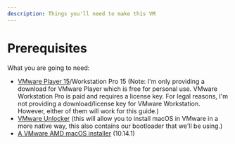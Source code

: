 ```yaml
---
description: Things you'll need to make this VM
---
```


# Prerequisites

What you are going to need:

* [VMware Player 15](https://www.vmware.com/au/products/workstation-player/workstation-player-evaluation.html)/Workstation Pro 15 \(Note: I'm only providing a download for VMware Player which is free for personal use. VMware Workstation Pro is paid and requires a license key. For legal reasons, I'm not providing a download/license key for VMware Workstation. However, either of them will work for this guide.\)
* [VMware Unlocker](https://github.com/DrDonk/unlocker/releases) \(this will allow you to install macOS in VMware in a more native way, this also contains our bootloader that we'll be using.\)
* [A VMware AMD macOS installer](http://files.sydneyerickson.uk/amdosx/MojaveAMD.vmdk) \(10.14.1\)



